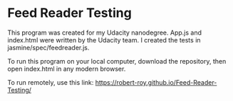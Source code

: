# Feed Reader Testing

This program was created for my Udacity nanodegree. App.js and index.html were written by the Udacity team. I created the tests in jasmine/spec/feedreader.js.

To run this program on your local computer, download the repository, then open index.html in any modern browser.

To run remotely, use this link: https://robert-roy.github.io/Feed-Reader-Testing/